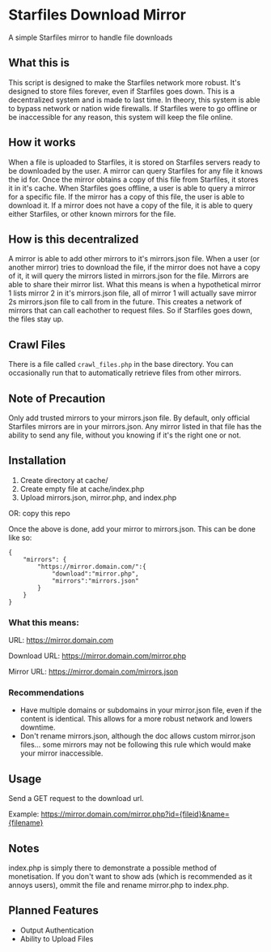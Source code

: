 # Starfiles Download Mirror
A simple Starfiles mirror to handle file downloads

## What this is
This script is designed to make the Starfiles network more robust. It's designed to store files forever, even if Starfiles goes down. This is a decentralized system and is made to last time. In theory, this system is able to bypass network or nation wide firewalls. If Starfiles were to go offline or be inaccessible for any reason, this system will keep the file online.

## How it works
When a file is uploaded to Starfiles, it is stored on Starfiles servers ready to be downloaded by the user. A mirror can query Starfiles for any file it knows the id for. Once the mirror obtains a copy of this file from Starfiles, it stores it in it's cache. When Starfiles goes offline, a user is able to query a mirror for a specific file. If the mirror has a copy of this file, the user is able to download it. If a mirror does not have a copy of the file, it is able to query either Starfiles, or other known mirrors for the file.

## How is this decentralized
A mirror is able to add other mirrors to it's mirrors.json file. When a user (or another mirror) tries to download the file, if the mirror does not have a copy of it, it will query the mirrors listed in mirrors.json for the file. Mirrors are able to share their mirror list. What this means is when a hypothetical mirror 1 lists mirror 2 in it's mirrors.json file, all of mirror 1 will actually save mirror 2s mirrors.json file to call from in the future. This creates a network of mirrors that can call eachother to request files. So if Starfiles goes down, the files stay up.

## Crawl Files
There is a file called `crawl_files.php` in the base directory. You can occasionally run that to automatically retrieve files from other mirrors.

## Note of Precaution
Only add trusted mirrors to your mirrors.json file. By default, only official Starfiles mirrors are in your mirrors.json. Any mirror listed in that file has the ability to send any file, without you knowing if it's the right one or not.

## Installation
1. Create directory at cache/
2. Create empty file at cache/index.php
3. Upload mirrors.json, mirror.php, and index.php

OR: copy this repo

Once the above is done, add your mirror to mirrors.json. This can be done like so:
```
{
    "mirrors": {
        "https://mirror.domain.com/":{
            "download":"mirror.php",
            "mirrors":"mirrors.json"
        }
    }
}
```
### What this means:
URL: https://mirror.domain.com

Download URL: https://mirror.domain.com/mirror.php

Mirror URL: https://mirror.domain.com/mirrors.json

### Recommendations
- Have multiple domains or subdomains in your mirror.json file, even if the content is identical. This allows for a more robust network and lowers downtime.
- Don't rename mirrors.json, although the doc allows custom mirror.json files... some mirrors may not be following this rule which would make your mirror inaccessible.

## Usage
Send a GET request to the download url.

Example:
https://mirror.domain.com/mirror.php?id={fileid}&name={filename}

## Notes
index.php is simply there to demonstrate a possible method of monetisation. If you don't want to show ads (which is recommended as it annoys users), ommit the file and rename mirror.php to index.php.

## Planned Features
- Output Authentication
- Ability to Upload Files
